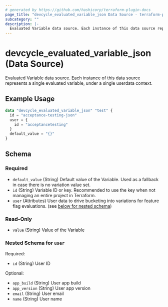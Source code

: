 ```yaml
---
# generated by https://github.com/hashicorp/terraform-plugin-docs
page_title: "devcycle_evaluated_variable_json Data Source - terraform-provider-devcycle"
subcategory: ""
description: |-
  Evaluated Variable data source. Each instance of this data source represents a single evaluated variable, under a single userdata context.
---
```


# devcycle_evaluated_variable_json (Data Source)

Evaluated Variable data source. Each instance of this data source represents a single evaluated variable, under a single userdata context.

## Example Usage

```terraform
data "devcycle_evaluated_variable_json" "test" {
  id = "acceptance-testing-json"
  user = {
    id = "acceptancetesting"
  }
  default_value = "{}"
}
```

<!-- schema generated by tfplugindocs -->
## Schema

### Required

- `default_value` (String) Default value of the Variable. Used as a fallback in case there is no variation value set.
- `id` (String) Variable ID or key. Recommended to use the key when not managing an entire project in Terraform.
- `user` (Attributes) User data to drive bucketing into variations for feature flag evaluations. (see [below for nested schema](#nestedatt--user))

### Read-Only

- `value` (String) Value of the Variable

<a id="nestedatt--user"></a>
### Nested Schema for `user`

Required:

- `id` (String) User ID

Optional:

- `app_build` (String) User app build
- `app_version` (String) User app version
- `email` (String) User email
- `name` (String) User name


